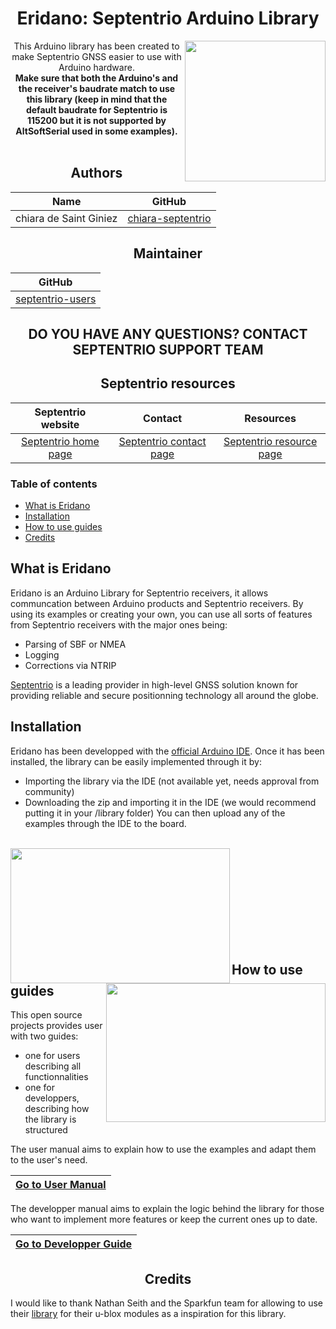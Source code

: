 <div align="center">

# Eridano: Septentrio Arduino Library

<img align=right src="https://github.com/septentrio-gnss/Septentrio_Arduino_library/blob/main/images/Logo.png" width=225 height=225>

This Arduino library has been created to make Septentrio GNSS easier to use with Arduino hardware. <br>
**Make sure that both the Arduino's and the receiver's baudrate match to use this library (keep in mind that the default baudrate for Septentrio is 115200 but it is not supported by AltSoftSerial used in some examples).**  <br> 
<br>

## Authors 
|Name                   | GitHub   |  
|-----------------------|----------|
| chiara de Saint Giniez| [chiara-septentrio](https://github.com/chiara-septentrio)|

## Maintainer 

| GitHub |
|--------|
| <a href="https://github.com/septentrio-users">septentrio-users</a> </br> |  

## DO YOU HAVE ANY QUESTIONS? CONTACT SEPTENTRIO SUPPORT TEAM

## Septentrio resources

| Septentrio website                                    | Contact                                                          | Resources |
| :-:                                                   | :-:                                                              | :-: |
| [Septentrio home page](https://www.septentrio.com/en) | [Septentrio contact page](https://www.septentrio.com/en/contact) | [Septentrio resource page](https://www.septentrio.com/en/support) |

</div>

### Table of contents
* [What is Eridano](#what-is-eridano)
* [Installation](#installation)
* [How to use guides](#how-to-use-guides)
* [Credits](#credits)

## What is Eridano
Eridano is an Arduino Library for Septentrio receivers, it allows communcation between Arduino products and Septentrio receivers. By using its examples or creating your own, you can use all sorts of features from Septentrio receivers with the major ones being: 
* Parsing of SBF or NMEA
* Logging
* Corrections via NTRIP  

[Septentrio](https://www.septentrio.com) is a leading provider in high-level GNSS solution known for providing reliable and secure positionning technology all around the globe.

## Installation
Eridano has been developped with the [official Arduino IDE](https://www.arduino.cc/en/software). Once it has been installed, the library can be easily implemented through it by:
* Importing the library via the IDE (not available yet, needs approval from community)
* Downloading the zip and importing it in the IDE (we would recommend putting it in your /library folder)
You can then upload any of the examples through the IDE to the board.
<br>
<img align=left src="https://github.com/septentrio-gnss/Septentrio_Arduino_library/blob/main/images/Include%20library.png" width=351 height=216>
<img align=right src="https://github.com/septentrio-gnss/Septentrio_Arduino_library/blob/main/images/Zip%20library.PNG" width=351 height=222>
<br>
<br>
<br>
<br>
<br>
<br>
<br>
<br>
<br>

## How to use guides
This open source projects provides user with two guides:
* one for users describing all functionnalities
* one for developpers, describing how the library is structured

The user manual aims to explain how to use the examples and adapt them to the user's need.  
<div align="center"> 

| [Go to User Manual](https://github.com/septentrio-gnss/Septentrio_Arduino_library/blob/main/ressources/user_manual.md) |
|---|

 </div>
The developper manual aims to explain the logic behind the library for those who want to implement more features or keep the current ones up to date.  
<div align="center"> 

| [Go to Developper Guide](https://github.com/septentrio-gnss/Septentrio_Arduino_library/blob/main/ressources/developper_guide.md) |
|---| 

</div>

## <center> Credits </center>
I would like to thank Nathan Seith and the Sparkfun team for allowing to use their [library](https://github.com/sparkfun/SparkFun_u-blox_GNSS_Arduino_Library/) for their u-blox modules as a inspiration for this library.